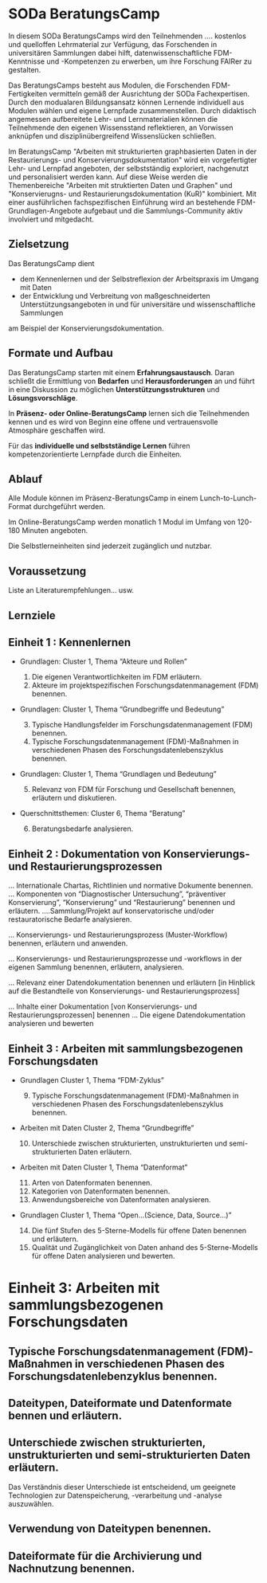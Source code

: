 <!--
author: Canan Hastik, Gudrun Schwenk
email: canan@hastik.de
version: 0.0.1
date: 2024-10-17
comment: BeratungsCamp Arbeiten mit strukturierten graphbasierten Daten in der Restaurierungs- und Konservierungsdokumentation
language: de
narrator: Deutsch Female
repository: Beratung
icon:     https://raw.githubusercontent.com/chastik/Beratung_Dateityp_Bild/refs/heads/main/SODa-Logo_full.svg
link:     https://raw.githubusercontent.com/chastik/Beratung/refs/heads/main/soda.css
-->

# SODa BeratungsCamp

In diesem SODa BeratungsCamps wird den Teilnehmenden .... kostenlos und quelloffen Lehrmaterial zur Verfügung, das Forschenden in universitären Sammlungen dabei hilft, datenwissenschaftliche FDM-Kenntnisse und -Kompetenzen zu erwerben, um ihre Forschung FAIRer zu gestalten. 

Das BeratungsCamps besteht aus Modulen, die Forschenden FDM-Fertigkeiten vermitteln gemäß der Ausrichtung der SODa Fachexpertisen. Durch den modualaren Bildungsansatz können Lernende individuell aus Modulen wählen und eigene Lernpfade zusammenstellen. Durch didaktisch angemessen aufbereitete Lehr- und Lernmaterialien können die Teilnehmende den eigenen Wissensstand reflektieren, an Vorwissen anknüpfen und disziplinübergreifend Wissenslücken schließen. 

Im BeratungsCamp "Arbeiten mit strukturierten graphbasierten Daten in der Restaurierungs- und Konservierungsdokumentation" wird ein vorgefertigter Lehr- und Lernpfad angeboten, der selbstständig exploriert, nachgenutzt und personalisiert werden kann. 
Auf diese Weise werden die Themenbereiche "Arbeiten mit struktierten Daten und Graphen" und "Konservierugns- und Restaurierungsdokumentation (KuR)" kombiniert. Mit einer ausführlichen fachspezifischen Einführung wird an bestehende FDM-Grundlagen-Angebote aufgebaut und die Sammlungs-Community aktiv involviert und mitgedacht.   

## Zielsetzung

Das BeratungsCamp dient

+ dem Kennenlernen und der Selbstreflexion der Arbeitspraxis im Umgang mit Daten 
+ der Entwicklung und Verbreitung von maßgeschneiderten Unterstützungsangeboten in und für universitäre und wissenschaftliche Sammlungen 

am Beispiel der Konservierungsdokumentation.

## Formate und Aufbau 

Das BeratungsCamp starten mit einem **Erfahrungsaustausch**. Daran schließt die Ermittlung von **Bedarfen** und **Herausforderungen** an und führt in eine Diskussion zu möglichen **Unterstützungsstrukturen** und **Lösungsvorschläge**.

In **Präsenz- oder Online-BeratungsCamp** lernen sich die Teilnehmenden kennen und es wird von Beginn eine offene und vertrauensvolle Atmosphäre geschaffen wird. 

Für das **individuelle und selbstständige Lernen** führen kompetenzorientierte Lernpfade durch die Einheiten.


## Ablauf

Alle Module können im Präsenz-BeratungsCamp in einem Lunch-to-Lunch-Format durchgeführt werden. 

Im Online-BeratungsCamp werden monatlich 1 Modul im Umfang von 120-180 Minuten angeboten.

Die Selbstlerneinheiten sind jederzeit zugänglich und nutzbar.

## Voraussetzung

Liste an Literaturempfehlungen... usw.

## Lernziele

## Einheit 1 : Kennenlernen

- Grundlagen: Cluster 1, Thema “Akteure und Rollen”

  1. Die eigenen Verantwortlichkeiten im FDM erläutern.
  2. Akteure im projektspezifischen Forschungsdatenmanagement (FDM) benennen. 

- Grundlagen: Cluster 1, Thema “Grundbegriffe und Bedeutung”

  3. Typische Handlungsfelder im Forschungsdatenmanagement (FDM)  benennen.
  4. Typische Forschungsdatenmanagement (FDM)-Maßnahmen in verschiedenen Phasen des Forschungsdatenlebenszyklus benennen.  

- Grundlagen: Cluster 1, Thema “Grundlagen und Bedeutung”

  5. Relevanz von FDM für Forschung und Gesellschaft benennen, erläutern und diskutieren.

- Querschnittsthemen: Cluster 6, Thema “Beratung”

  6. Beratungsbedarfe analysieren.



## Einheit 2 : Dokumentation von Konservierungs- und Restaurierungsprozessen

… Internationale Chartas, Richtlinien und normative Dokumente benennen.
… Komponenten von “Diagnostischer Untersuchung”, “präventiver Konservierung”, “Konservierung” und “Restaurierung” benennen und erläutern.
….Sammlung/Projekt auf konservatorische und/oder restauratorische Bedarfe analysieren.

… Konservierungs- und Restaurierungsprozess (Muster-Workflow) benennen, erläutern und anwenden.

… Konservierungs- und Restaurierungsprozesse und -workflows in der eigenen Sammlung benennen, erläutern, analysieren.

… Relevanz einer Datendokumentation benennen und erläutern [in Hinblick auf die Bestandteile von Konservierungs- und Restaurierungsprozess]

… Inhalte einer Dokumentation [von Konservierungs- und Restaurierungsprozessen] benennen 
… Die eigene Datendokumentation analysieren und bewerten


## Einheit 3 : Arbeiten mit sammlungsbezogenen Forschungsdaten

- Grundlagen Cluster 1, Thema “FDM-Zyklus”

    9. Typische Forschungsdatenmanagement (FDM)-Maßnahmen in verschiedenen Phasen des Forschungsdatenlebenszyklus benennen.  

- Arbeiten mit Daten Cluster 2, Thema “Grundbegriffe”

    10. Unterschiede zwischen strukturierten, unstrukturierten und semi-strukturierten Daten erläutern.

- Arbeiten mit Daten Cluster 1, Thema “Datenformat”

    11.  Arten von Datenformaten benennen.
    12.  Kategorien von Datenformaten benennen.
    13.  Anwendungsbereiche von Datenformaten analysieren.

- Grundlagen Cluster 1, Thema “Open…(Science, Data, Source…)”

    14. Die fünf Stufen des 5-Sterne-Modells für offene Daten benennen und erläutern.
    15. Qualität und Zugänglichkeit von Daten anhand des 5-Sterne-Modells für offene Daten analysieren und bewerten.



# Einheit 3: Arbeiten mit sammlungsbezogenen Forschungsdaten

## Typische Forschungsdatenmanagement (FDM)-Maßnahmen in verschiedenen Phasen des Forschungsdatenlebenzyklus benennen.


## Dateitypen, Dateiformate und Datenformate bennen und erläutern.

## Unterschiede zwischen strukturierten, unstrukturierten und semi-strukturierten Daten erläutern.

Das Verständnis dieser Unterschiede ist entscheidend, um geeignete Technologien zur Datenspeicherung, -verarbeitung und -analyse auszuwählen.


## Verwendung von Dateitypen benennen. 

## Dateiformate für die Archivierung und Nachnutzung benennen.
